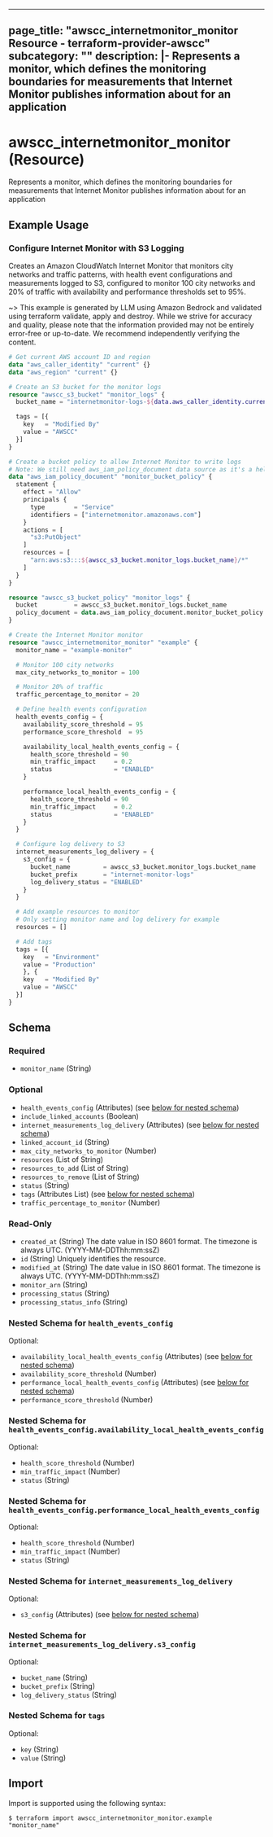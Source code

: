 
---
page_title: "awscc_internetmonitor_monitor Resource - terraform-provider-awscc"
subcategory: ""
description: |-
  Represents a monitor, which defines the monitoring boundaries for measurements that Internet Monitor publishes information about for an application
---

# awscc_internetmonitor_monitor (Resource)

Represents a monitor, which defines the monitoring boundaries for measurements that Internet Monitor publishes information about for an application

## Example Usage

### Configure Internet Monitor with S3 Logging

Creates an Amazon CloudWatch Internet Monitor that monitors city networks and traffic patterns, with health event configurations and measurements logged to S3, configured to monitor 100 city networks and 20% of traffic with availability and performance thresholds set to 95%.

~> This example is generated by LLM using Amazon Bedrock and validated using terraform validate, apply and destroy. While we strive for accuracy and quality, please note that the information provided may not be entirely error-free or up-to-date. We recommend independently verifying the content.

```terraform
# Get current AWS account ID and region
data "aws_caller_identity" "current" {}
data "aws_region" "current" {}

# Create an S3 bucket for the monitor logs
resource "awscc_s3_bucket" "monitor_logs" {
  bucket_name = "internetmonitor-logs-${data.aws_caller_identity.current.account_id}-${data.aws_region.current.name}"

  tags = [{
    key   = "Modified By"
    value = "AWSCC"
  }]
}

# Create a bucket policy to allow Internet Monitor to write logs
# Note: We still need aws_iam_policy_document data source as it's a helper for policy generation
data "aws_iam_policy_document" "monitor_bucket_policy" {
  statement {
    effect = "Allow"
    principals {
      type        = "Service"
      identifiers = ["internetmonitor.amazonaws.com"]
    }
    actions = [
      "s3:PutObject"
    ]
    resources = [
      "arn:aws:s3:::${awscc_s3_bucket.monitor_logs.bucket_name}/*"
    ]
  }
}

resource "awscc_s3_bucket_policy" "monitor_logs" {
  bucket          = awscc_s3_bucket.monitor_logs.bucket_name
  policy_document = data.aws_iam_policy_document.monitor_bucket_policy.json
}

# Create the Internet Monitor monitor
resource "awscc_internetmonitor_monitor" "example" {
  monitor_name = "example-monitor"

  # Monitor 100 city networks
  max_city_networks_to_monitor = 100

  # Monitor 20% of traffic
  traffic_percentage_to_monitor = 20

  # Define health events configuration
  health_events_config = {
    availability_score_threshold = 95
    performance_score_threshold  = 95

    availability_local_health_events_config = {
      health_score_threshold = 90
      min_traffic_impact     = 0.2
      status                 = "ENABLED"
    }

    performance_local_health_events_config = {
      health_score_threshold = 90
      min_traffic_impact     = 0.2
      status                 = "ENABLED"
    }
  }

  # Configure log delivery to S3
  internet_measurements_log_delivery = {
    s3_config = {
      bucket_name         = awscc_s3_bucket.monitor_logs.bucket_name
      bucket_prefix       = "internet-monitor-logs"
      log_delivery_status = "ENABLED"
    }
  }

  # Add example resources to monitor
  # Only setting monitor name and log delivery for example
  resources = []

  # Add tags
  tags = [{
    key   = "Environment"
    value = "Production"
    }, {
    key   = "Modified By"
    value = "AWSCC"
  }]
}
```

<!-- schema generated by tfplugindocs -->
## Schema

### Required

- `monitor_name` (String)

### Optional

- `health_events_config` (Attributes) (see [below for nested schema](#nestedatt--health_events_config))
- `include_linked_accounts` (Boolean)
- `internet_measurements_log_delivery` (Attributes) (see [below for nested schema](#nestedatt--internet_measurements_log_delivery))
- `linked_account_id` (String)
- `max_city_networks_to_monitor` (Number)
- `resources` (List of String)
- `resources_to_add` (List of String)
- `resources_to_remove` (List of String)
- `status` (String)
- `tags` (Attributes List) (see [below for nested schema](#nestedatt--tags))
- `traffic_percentage_to_monitor` (Number)

### Read-Only

- `created_at` (String) The date value in ISO 8601 format. The timezone is always UTC. (YYYY-MM-DDThh:mm:ssZ)
- `id` (String) Uniquely identifies the resource.
- `modified_at` (String) The date value in ISO 8601 format. The timezone is always UTC. (YYYY-MM-DDThh:mm:ssZ)
- `monitor_arn` (String)
- `processing_status` (String)
- `processing_status_info` (String)

<a id="nestedatt--health_events_config"></a>
### Nested Schema for `health_events_config`

Optional:

- `availability_local_health_events_config` (Attributes) (see [below for nested schema](#nestedatt--health_events_config--availability_local_health_events_config))
- `availability_score_threshold` (Number)
- `performance_local_health_events_config` (Attributes) (see [below for nested schema](#nestedatt--health_events_config--performance_local_health_events_config))
- `performance_score_threshold` (Number)

<a id="nestedatt--health_events_config--availability_local_health_events_config"></a>
### Nested Schema for `health_events_config.availability_local_health_events_config`

Optional:

- `health_score_threshold` (Number)
- `min_traffic_impact` (Number)
- `status` (String)


<a id="nestedatt--health_events_config--performance_local_health_events_config"></a>
### Nested Schema for `health_events_config.performance_local_health_events_config`

Optional:

- `health_score_threshold` (Number)
- `min_traffic_impact` (Number)
- `status` (String)



<a id="nestedatt--internet_measurements_log_delivery"></a>
### Nested Schema for `internet_measurements_log_delivery`

Optional:

- `s3_config` (Attributes) (see [below for nested schema](#nestedatt--internet_measurements_log_delivery--s3_config))

<a id="nestedatt--internet_measurements_log_delivery--s3_config"></a>
### Nested Schema for `internet_measurements_log_delivery.s3_config`

Optional:

- `bucket_name` (String)
- `bucket_prefix` (String)
- `log_delivery_status` (String)



<a id="nestedatt--tags"></a>
### Nested Schema for `tags`

Optional:

- `key` (String)
- `value` (String)

## Import

Import is supported using the following syntax:

```shell
$ terraform import awscc_internetmonitor_monitor.example "monitor_name"
```
